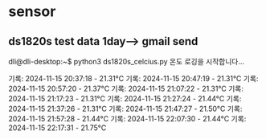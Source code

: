 # sensor
## ds1820s test  data 1day--> gmail send

dli@dli-desktop:~$ python3 ds1820s_celcius.py
온도 로깅을 시작합니다...

기록: 2024-11-15 20:37:18 - 21.31°C
기록: 2024-11-15 20:47:19 - 21.31°C
기록: 2024-11-15 20:57:20 - 21.37°C
기록: 2024-11-15 21:07:22 - 21.31°C
기록: 2024-11-15 21:17:23 - 21.31°C
기록: 2024-11-15 21:27:24 - 21.44°C
기록: 2024-11-15 21:37:26 - 21.31°C
기록: 2024-11-15 21:47:27 - 21.50°C
기록: 2024-11-15 21:57:28 - 21.44°C
기록: 2024-11-15 22:07:30 - 21.44°C
기록: 2024-11-15 22:17:31 - 21.75°C
